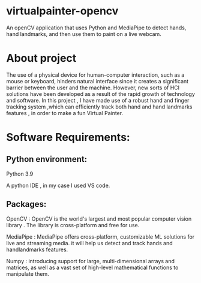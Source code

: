 # virtualpainter-opencv
An openCV application that uses Python and MediaPipe to detect hands, hand landmarks, and then use them to paint on a live webcam. 

# About project
The use of a physical device for human-computer interaction, such as a mouse or keyboard, hinders natural interface since it creates a significant barrier between the user and the machine.
However, new sorts of HCI solutions have been developed as a result of the rapid growth of technology and software.
In this project , I have made use of a robust hand and finger tracking system ,which can efficiently track both hand and hand landmarks features , in order to make a fun Virtual Painter.

# Software Requirements:
## Python environment:

Python 3.9

A python IDE , in my case I used VS code.

## Packages:

OpenCV : OpenCV is the world's largest and most popular computer vision library . The library is cross-platform and free for use.

MediaPipe : MediaPipe offers cross-platform, customizable ML solutions for live and streaming media. it will help us detect and track hands and handlandmarks features.

Numpy : introducing support for large, multi-dimensional arrays and matrices, as well as a vast set of high-level mathematical functions to manipulate them.

